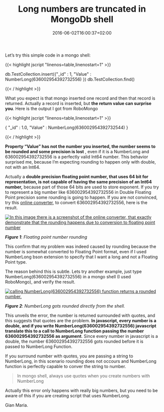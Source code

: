 ﻿---
title: "Long numbers are truncated in MongoDb shell"
description: ""
date: 2016-06-02T16:00:37+02:00
draft: false
tags: [MongoDb,NoSql]
categories: [NoSql]
---
Let’s try this simple code in a mongo shell:

{{< highlight jscript "linenos=table,linenostart=1" >}}


db.TestCollection.insert({"_id" : 1, "Value" : NumberLong(636002954392732556) })
db.TestCollection.find()

{{< / highlight >}}

What you expect is that mongo inserted one record and then that record is returned. Actually a record is inserted, but  **the return value can surprise you**. Here is the output I got from RoboMongo

{{< highlight jscript "linenos=table,linenostart=1" >}}


{
    "_id" : 1.0,
    "Value" : NumberLong(636002954392732544)
}

{{< / highlight >}}

 **Property “Value” has not the number you inserted, the number seems to be rounded and some precision is lost** , even if it is a NumberLong and 636002954392732556 is a perfectly valid Int64 number. This behavior surprised me, because I’m expecting rounding to happen only with double, not with an Int64.

Actually a **double precision floating point number, that uses 64 bit for representation, is not capable of having the same precision of an Int64 number,** because part of those 64 bits are used to store exponent. If you try to represent a big number like 636002954392732556 in Double Floating Point precision some rounding is going to happen. If you are not convinced, try this [online converter](http://www.exploringbinary.com/floating-point-converter/), to convert 636002954392732556, here is the result.

[![In this image there is a screenshot of the online converter, that exactly demonstrate that the rounding happens due to conversion to floating point number](https://www.codewrecks.com/blog/wp-content/uploads/2016/06/SNAGHTML20f24ca_thumb.png "Floating point conversion online")](https://www.codewrecks.com/blog/wp-content/uploads/2016/06/SNAGHTML20f24ca.png)

 ***Figure 1***: *Floating point number rounding*

This confirm that my problem was indeed caused by rounding because the number is somewhat converted to Floating Point format, even if I used NumberLong bson extension to specify that I want a long and not a Floating Point type.

The reason behind this is subtle. Lets try another example, just type NumberLong(636002954392732556) in a mongo shell (I used RoboMongo), and verify the result.

[![calling NumberLong(636002954392732556) function returns a rounded number,](https://www.codewrecks.com/blog/wp-content/uploads/2016/06/image_thumb.png "Simple call to NumberLong function")](https://www.codewrecks.com/blog/wp-content/uploads/2016/06/image.png)

 ***Figure 2***: *NumberLong gots rounded directly from the shell.*

This unveils the error, the number is returned surrounded with quotes, and this suggests that quotes are the problem.  **In javascript, every number is a double, and if you write NumberLong(636002954392732556) javascript translate this to a call to NumberLong function passing the number 636002954392732556 as argument**. Since every number in javascript is a double, the number 636002954392732556 gots rounded before it is passed to NumberLong Function.

If you surround number with quotes, you are passing a string to NumberLong, in this scenario rounding does not occours and NumberLong function is perfectly capable to conver the string to number.

> In mongo shell, always use quotes when you create numbers with  NumberLong

Actually this error only happens with really big numbers, but you need to be aware of this if you are creating script that uses NumberLong.

Gian Maria.
